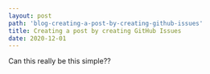 ```yaml
---
layout: post
path: 'blog-creating-a-post-by-creating-github-issues'
title: Creating a post by creating GitHub Issues
date: 2020-12-01
---
```

Can this really be this simple??
